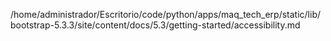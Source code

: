 /home/administrador/Escritorio/code/python/apps/maq_tech_erp/static/lib/bootstrap-5.3.3/site/content/docs/5.3/getting-started/accessibility.md